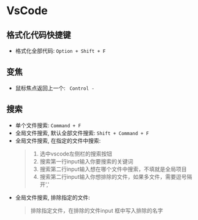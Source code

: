 # VsCode

## 格式化代码快捷键
* 格式化全部代码: `Option + Shift + F`

## 变焦
* 鼠标焦点返回上一个: ` Control -`

## 搜索
* 单个文件搜索: `Command + F`
* 全局文件搜索, 默认全部文件搜索: `Shift + Command + F`
* 全局文件搜索, 在指定的文件中搜索:
    > 1. 选中vscode左侧栏的搜索按钮
    > 2. 搜索第一行input输入你要搜索的关键词
    > 3. 搜索第二行input输入想在哪个文件中搜索，不填就是全局项目
    > 4. 搜索第二行input输入你想排除的文件，如果多文件，需要逗号隔开','
* 全局文件搜索, 排除指定的文件: 
    > 排除指定文件，在排除的文件input 框中写入排除的名字




